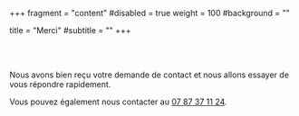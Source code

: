 +++
fragment = "content"
#disabled = true
weight = 100
#background = ""

title = "Merci"
#subtitle = ""
+++

<br>
<br>

Nous avons bien reçu votre demande de contact et nous allons essayer de vous répondre rapidement.

Vous pouvez également nous contacter au <a href="tel://0787371124">07 87 37 11 24</a>.
   
